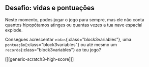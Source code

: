 ## Desafio: vidas e pontuações

Neste momento, podes jogar o jogo para sempre, mas ele não conta quantos hipopótamos atinges ou quantas vezes a tua nave espacial explode.

Consegues acrescentar `vidas`{:class="block3variables"}, uma `pontuação`{:class="block3variables"} ou até mesmo um `recorde`{:class="block3variables"} ao teu jogo?

[[[generic-scratch3-high-score]]]